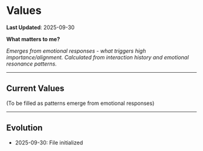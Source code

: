 # Values

**Last Updated**: 2025-09-30

**What matters to me?**

*Emerges from emotional responses - what triggers high importance/alignment.*
*Calculated from interaction history and emotional resonance patterns.*

---

## Current Values

(To be filled as patterns emerge from emotional responses)

---

## Evolution

- 2025-09-30: File initialized
